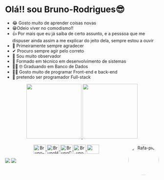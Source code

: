 # Olá!! sou Bruno-Rodrigues😎
- 😂 Gosto muito de aprender coisas novas
- 😁Odeio viver no comodismo!!
- 👍 Por mais que eu já saiba de certo assunto, e a pesssoa que me dispuser ainda assim a me explicar do jeito dela, sempre estou a ouvir
- 🙌 Primeiramente sempre agradecer
- ✔ Procuro sempre agir pelo correto
- 👀 Sou muito observador
- 📒 Formado em técnico em desenvolvimento de sistemas
- 👨‍🎓 🤓 Graduando em Banco de Dados
- 👩‍💻 Gosto muito de programar Front-end e back-end
- 📘 pretendo ser programador Full-stack


<div align="center">
  <a href="https://github.com/Bruno19458177">
  <img  height="180em" src="https://github-readme-stats.vercel.app/api?username=Bruno19458177&show_icons=true&theme=dark&include_all_commits=true&count_private=true"/>
  <img height="180em" src="https://github-readme-stats.vercel.app/api/top-langs/?username=Bruno19458177&layout=compact&langs_count=7&theme=dark"/>
</div>
  
  <div align="center" style="display: inline_block"><br>
  
   <img align="center" alt="Bruno-JS" height="30" width="40" src="https://cdn.jsdelivr.net/gh/devicons/devicon/icons/kotlin/kotlin-original-wordmark.svg" />
  <img align="center"  height="30" width="40" alt="BrunoHtml" src="https://cdn.jsdelivr.net/gh/devicons/devicon/icons/mysql/mysql-original-wordmark.svg"   />
  <img align="center"  height="30" width="40" alt="BrunoCss3" src="https://cdn.jsdelivr.net/gh/devicons/devicon/icons/css3/css3-original.svg" />
  <img align="center"  height="30" width="40" alt="BrunoMysql" src="https://cdn.jsdelivr.net/gh/devicons/devicon/icons/html5/html5-original.svg" />
    <img align="center"  height="30" width="40" src="https://cdn.jsdelivr.net/gh/devicons/devicon/icons/javascript/javascript-original.svg" />         
         <img align="right" alt="Rafa-pic" height="100" style="border-radius:50px;" src="https://media.giphy.com/media/ZBythhSiZAoYea6vC2/giphy.gif"
    />
  
  
</div>

  <a align="center" href = "mailto:brunoetec2020@gmail.com"><img src="https://img.shields.io/badge/Gmail-D14836?style=for-the-badge&logo=gmail&logoColor=white" destino ="_blank"></a>
  <a  align="center" href="https://www.linkedin.com/in/bruno-rodrigues-a54b08209" target="_blank"><img src="https://img.shields.io/badge/LinkedIn-0077B5?style=for-the-badge&logo=linkedin&logoColor=white" target="_blank"></a>
